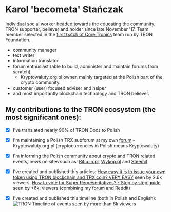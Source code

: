 # Karol 'becometa' Stańczak
Individual social worker headed towards the educating the community.
TRON supporter, believer and holder since late November '17. 
Team member selected in the [first batch of Core Tronics](https://medium.com/tron-foundation/first-batch-of-core-tronics-lists-b458cdeaeefc) team run by TRON Foundation. 

* community manager
* text writer
* information translator
* forum enthusiast (able to build, administer and maintain forums from scratch)
  * Kryptowaluty.org.pl owner, mainly targeted at the Polish part of the crypto community.
* customer (user) focused adviser and helper
* and most importantly blockchain technology and TRON believer.

## My contributions to the TRON ecosystem (the most significant ones):
- [x] I've translated nearly 90% of TRON Docs to Polish
- [x] I'm maintaining a Polish TRX subforum at my own [forum](https://kryptowaluty.org.pl/trx/) - Kryptowaluty.org.pl (cryptocurrencies in Polish means Kryptowaluty)
- [x] I'm informing the Polish community about crypto and TRON related events, news on sites such as: [Bitcoin.pl](https://forum.bitcoin.pl/memberlist.php?mode=viewprofile&u=29263), [Wykop.pl](https://www.wykop.pl/ludzie/BeCometA/) and [Steemit](https://steemit.com/@becometa)
- [x] I've created and published this articles: [How easy it is to issue your own token using TRON blockchain and TRX coin? VERY EASY](https://www.reddit.com/r/Tronix/comments/8tbysm/how_easy_it_is_to_issue_your_own_token_using_tron/) seen by 2.6k viewers, [How to vote for Super Representatives? - Step by step guide](https://kryptowaluty.org.pl/english-corner/how-to-vote-for-super-representatives/) seen by +6k. viewers (combining my forum and Reddit)
- [x] I've created and published this timeline (both in Polish and English): ![TRON Timeline of events](https://kryptowaluty.org.pl/pic/poradnik/tron-trx-june-2018-kryptowaluty-org-pl-x2half.png) seen by more than 8k viewers

